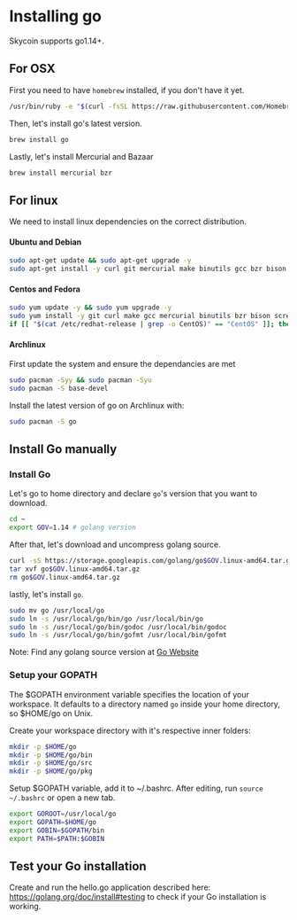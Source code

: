 # Installing go

Skycoin supports go1.14+.

## For OSX
First you need to have `homebrew` installed, if you don't have it yet.

```sh
/usr/bin/ruby -e "$(curl -fsSL https://raw.githubusercontent.com/Homebrew/install/master/install)"
```

Then, let's install go's latest version.

```sh
brew install go
```

Lastly, let's install Mercurial and Bazaar

```sh
brew install mercurial bzr
```

## For linux
We need to install linux dependencies on the correct distribution.

#### Ubuntu and Debian
```sh
sudo apt-get update && sudo apt-get upgrade -y
sudo apt-get install -y curl git mercurial make binutils gcc bzr bison libgmp3-dev screen gcc build-essential
```

#### Centos and Fedora
```sh
sudo yum update -y && sudo yum upgrade -y
sudo yum install -y git curl make gcc mercurial binutils bzr bison screen
if [[ "$(cat /etc/redhat-release | grep -o CentOS)" == "CentOS" ]]; then sudo yum install -y build-essential libgmp3-dev; else sudo yum groupinstall -y "Development Tools" "Development Libraries" && sudo yum install -y gmp; fi;
```
#### Archlinux
First update the system and ensure the dependancies are met
```sh
sudo pacman -Syy && sudo pacman -Syu
sudo pacman -S base-devel
```

Install the latest version of go on Archlinux with:
```sh
sudo pacman -S go
```

## Install Go manually
### Install Go

Let's go to home directory and declare `go`'s version that you want to download.

```sh
cd ~
export GOV=1.14 # golang version
```

After that, let's download and uncompress golang source.

```sh
curl -sS https://storage.googleapis.com/golang/go$GOV.linux-amd64.tar.gz > go$GOV.linux-amd64.tar.gz
tar xvf go$GOV.linux-amd64.tar.gz
rm go$GOV.linux-amd64.tar.gz
```

lastly, let's install `go`.

```sh
sudo mv go /usr/local/go
sudo ln -s /usr/local/go/bin/go /usr/local/bin/go
sudo ln -s /usr/local/go/bin/godoc /usr/local/bin/godoc
sudo ln -s /usr/local/go/bin/gofmt /usr/local/bin/gofmt
```

Note: Find any golang source version at [Go Website](https://golang.org/dl/)

### Setup your GOPATH
The $GOPATH environment variable specifies the location of your workspace. It defaults to a directory named `go` inside your home directory, so $HOME/go on Unix.

Create your workspace directory with it's respective inner folders:

```sh
mkdir -p $HOME/go
mkdir -p $HOME/go/bin
mkdir -p $HOME/go/src
mkdir -p $HOME/go/pkg
```

Setup $GOPATH variable, add it to ~/.bashrc. After editing, run `source ~/.bashrc` or open a new tab.

```sh
export GOROOT=/usr/local/go
export GOPATH=$HOME/go
export GOBIN=$GOPATH/bin
export PATH=$PATH:$GOBIN
```

## Test your Go installation
Create and run the hello.go application described here: https://golang.org/doc/install#testing to check if your Go installation is working.
